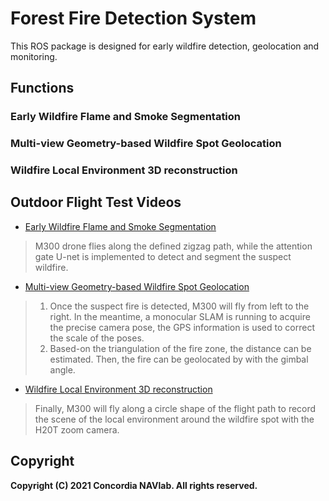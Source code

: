 # Forest Fire Detection System

This ROS package is designed for early wildfire detection, geolocation and monitoring.

## Functions

### Early Wildfire Flame and Smoke Segmentation

### Multi-view Geometry-based Wildfire Spot Geolocation

### Wildfire Local Environment 3D reconstruction

## Outdoor Flight Test Videos

- [Early Wildfire Flame and Smoke Segmentation](https://www.youtube.com/watch?v=dQG73LW8jxQ)

> M300 drone flies along the defined zigzag path, while the attention gate U-net
> is implemented to detect and segment the suspect wildfire.

- [Multi-view Geometry-based Wildfire Spot Geolocation](https://www.youtube.com/watch?v=Sk7nWwYyFZI)

> 1. Once the suspect fire is detected, M300 will fly from left to the right. In
>    the meantime, a monocular SLAM is running to acquire the precise camera
>    pose, the GPS information is used to correct the scale of the poses.
> 2. Based-on the triangulation of the fire zone, the distance can be estimated.
>    Then, the fire can be geolocated by with the gimbal angle.

- [Wildfire Local Environment 3D reconstruction](hhh)

> Finally, M300 will fly along a circle shape of the flight path to record the
> scene of the local environment around the wildfire spot with the H20T zoom
> camera.

## Copyright

**Copyright (C) 2021 Concordia NAVlab. All rights reserved.**
